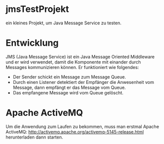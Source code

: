 # jmsTestProjekt
ein kleines Projekt, um Java Message Service zu testen.
# Entwicklung
JMS (Java Message Service) ist ein Java Message Oriented Middleware und er wird verwendet, damit die Komponente mit einander durch Messages kommunizieren können. Er funktioniert wie folgendes:
* Der Sender schickt ein Message zum Message Queue.
* Durch einen Listener detektiert der Empfänger die Anwesenheit vom Message, dann empfängt er das Message vom Queue.
* Das empfangene Message wird vom Queue gelöscht.
# Apache ActiveMQ
Um die Anwendung zum Laufen zu bekommen, muss man erstmal  Apache ActiveMQ: http://activemq.apache.org/activemq-5145-release.html herunterladen dann starten.
